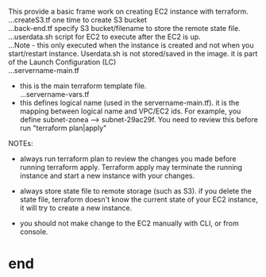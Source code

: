 This provide a basic frame work on creating EC2 instance with terraform.   
...createS3.tf  one time to create S3 bucket   
...back-end.tf  specify S3 bucket/filename to store the remote state file.  
...userdata.sh  script for EC2 to execute after the EC2 is up.   
...Note - this only executed when the instance is created and not when you start/restart instance.  Userdata.sh is not stored/saved in the image.  it is part of the Launch Configuration (LC)   
...servername-main.tf   
* this is the main terraform template file.   
...servername-vars.tf   
* this defines logical name (used in the servername-main.tf). it is the mapping between logical name and VPC/EC2 ids.  For example, you define subnet-zonea --> subnet-29ac29f.  You need to review this before run "terraform plan|apply"   
   
NOTEs:   
* always run terraform plan to review the changes you made before running terraform apply.  Terraform apply may terminate the running instance and start a new instance with your changes.  
  
* always store state file to remote storage (such as S3).  if you delete the state file, terraform doesn't know the current state of your EC2 instance, it will try to create a new instance.   

*   you should not make change to the EC2 manually with CLI, or from console.  
#  end   #
